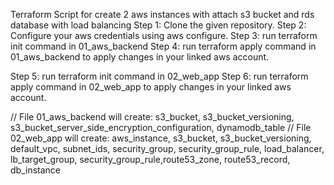 Terraform Script for create 2 aws instances with attach s3 bucket and rds database with load balancing
Step 1: Clone the given repository.
Step 2: Configure your aws credentials using aws configure.
Step 3: run terraform init command in 01_aws_backend
Step 4: run terraform apply command in 01_aws_backend to apply changes in your linked aws account.

Step 5: run terraform init command in 02_web_app
Step 6: run terraform apply command in 02_web_app to apply changes in your linked aws account.

// File 01_aws_backend will create: s3_bucket, s3_bucket_versioning, s3_bucket_server_side_encryption_configuration, dynamodb_table
// File 02_web_app will create: aws_instance, s3_bucket, s3_bucket_versioning, default_vpc, subnet_ids, security_group, security_group_rule, load_balancer, lb_target_group, security_group_rule,route53_zone, route53_record, db_instance
